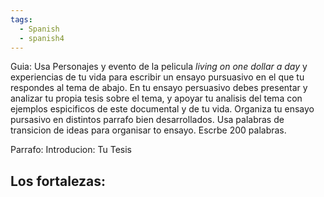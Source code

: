 ```yaml
---
tags:
  - Spanish
  - spanish4
---
```

Guia: Usa Personajes y evento de la pelicula *living on one dollar a day* y experiencias de tu vida para escribir un ensayo pursuasivo en el que tu respondes al tema de abajo. En tu ensayo persuasivo debes presentar y analizar tu propia tesis sobre el tema, y apoyar tu analisis del tema con ejemplos espicificos de este documental y de tu vida. Organiza tu ensayo pursasivo en distintos parrafo bien desarrollados. Usa palabras de transicion de ideas para organisar to ensayo. Escrbe 200 palabras. 

Parrafo: Introducion: Tu Tesis

Los fortalezas:
- 

